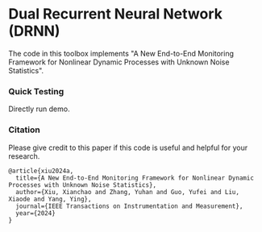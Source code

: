 # Dual Recurrent Neural Network (DRNN)


The code in this toolbox implements "A New End-to-End Monitoring Framework for Nonlinear Dynamic Processes with Unknown Noise Statistics". 


### Quick Testing

Directly run demo.

### Citation
Please give credit to this paper if this code is useful and helpful for your research.
```
@article{xiu2024a,
  title={A New End-to-End Monitoring Framework for Nonlinear Dynamic Processes with Unknown Noise Statistics},
  author={Xiu, Xianchao and Zhang, Yuhan and Guo, Yufei and Liu, Xiaode and Yang, Ying},
  journal={IEEE Transactions on Instrumentation and Measurement},
  year={2024}
}
```










